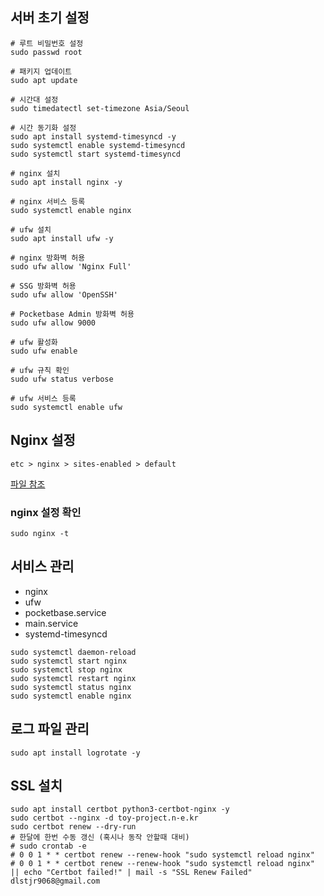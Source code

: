 ## 서버 초기 설정

```shell
# 루트 비밀번호 설정
sudo passwd root

# 패키지 업데이트
sudo apt update

# 시간대 설정
sudo timedatectl set-timezone Asia/Seoul

# 시간 동기화 설정
sudo apt install systemd-timesyncd -y
sudo systemctl enable systemd-timesyncd
sudo systemctl start systemd-timesyncd

# nginx 설치
sudo apt install nginx -y

# nginx 서비스 등록
sudo systemctl enable nginx

# ufw 설치
sudo apt install ufw -y

# nginx 방화벽 허용
sudo ufw allow 'Nginx Full'

# SSG 방화벽 허용
sudo ufw allow 'OpenSSH'

# Pocketbase Admin 방화벽 허용
sudo ufw allow 9000

# ufw 활성화
sudo ufw enable

# ufw 규칙 확인
sudo ufw status verbose

# ufw 서비스 등록
sudo systemctl enable ufw
```

## Nginx 설정

`etc > nginx > sites-enabled > default`

[파일 참조](default)

### nginx 설정 확인

```shell
sudo nginx -t
```

## 서비스 관리

- nginx
- ufw
- pocketbase.service
- main.service
- systemd-timesyncd

```shell
sudo systemctl daemon-reload
sudo systemctl start nginx
sudo systemctl stop nginx
sudo systemctl restart nginx
sudo systemctl status nginx
sudo systemctl enable nginx
```

## 로그 파일 관리

```shell
sudo apt install logrotate -y
```

## SSL 설치

```shell
sudo apt install certbot python3-certbot-nginx -y
sudo certbot --nginx -d toy-project.n-e.kr
sudo certbot renew --dry-run
# 한달에 한번 수동 갱신 (혹시나 동작 안할때 대비)
# sudo crontab -e
# 0 0 1 * * certbot renew --renew-hook "sudo systemctl reload nginx"
# 0 0 1 * * certbot renew --renew-hook "sudo systemctl reload nginx" || echo "Certbot failed!" | mail -s "SSL Renew Failed" dlstjr9068@gmail.com
```
